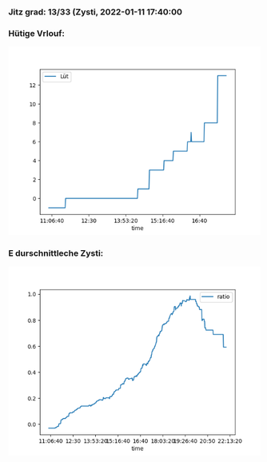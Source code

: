 ### Jitz grad: 13/33 (Zysti, 2022-01-11 17:40:00

### Hütige Vrlouf:
![Graph](Today.png)

### E durschnittleche Zysti:
![Graph](Zysti.png)
